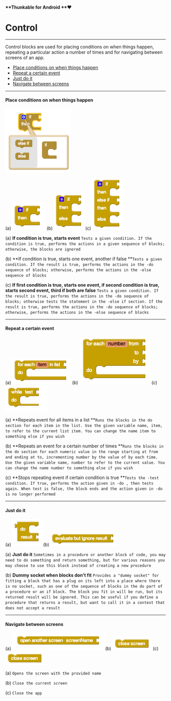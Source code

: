 #### **Thunkable for Android **❤

# Control

---

Control blocks are used for placing conditions on when things happen, repeating a particular action a number of times and for navigating between screens of an app.

* [Place conditions on when things happen](#placing-conditions-on-when-things-happen)
* [Repeat a certain event](#repeat-a-certain-event)
* [Just do it](#just-do-it)
* [Navigate between screens](#navigate-between-screens)

---

#### Place conditions on when things happen

![](/assets/control-blocks-5.png)

\(a\) ![](/assets/control-blocks-1.png) \(b\) ![](/assets/control-blocks-3.png)\(c\) ![](/assets/control-blocks-4.png)

\(a\) **If condition is true, starts event** `Tests a given condition. If the condition is true, performs the actions in a given sequence of blocks; otherwise, the blocks are ignored`

\(b\) **If condition is true, starts one event, another if false **`Tests a given condition. If the result is true, performs the actions in the -do sequence of blocks; otherwise, performs the actions in the -else sequence of blocks`

\(c\) **If first condition is true, starts one event, if second condition is true, starts second event, third if both are false** `Tests a given condition. If the result is true, performs the actions in the -do sequence of blocks; otherwise tests the statement in the -else if section. If the result is true, performs the actions in the -do sequence of blocks; otherwise, performs the actions in the -else sequence of blocks`

---

#### Repeat a certain event

\(a\) ![](/assets/control-blocks-6.png) \(b\) ![](/assets/control-blocks-7.png) \(c\) ![](/assets/control-blocks-8.png)

\(a\) **Repeats event for all items in a list **`Runs the blocks in the do section for each item in the list. Use the given variable name, item, to refer to the current list item. You can change the name item to something else if you wish`

\(b\) **Repeats an event for a certain number of times **`Runs the blocks in the do section for each numeric value in the range starting at from and ending at to, incrementing number by the value of by each time. Use the given variable name, number to refer to the current value. You can change the name number to something else if you wish`

\(c\) **Stops repeating event if certain condition is true **`Tests the -test condition. If true, performs the action given in -do , then tests again. When test is false, the block ends and the action given in -do is no longer performed`

---

#### Just do it

\(a\) ![](/assets/control-blocks-9.png)\(b\) ![](/assets/control-blocks-10.png)

\(a\) **Just do it** `Sometimes in a procedure or another block of code, you may need to do something and return something, but for various reasons you may choose to use this block instead of creating a new procedure`

\(b\) **Dummy socket when blocks don't fit** `Provides a "dummy socket" for fitting a block that has a plug on its left into a place where there is no socket, such as one of the sequence of blocks in the do part of a procedure or an if block. The block you fit in will be run, but its returned result will be ignored. This can be useful if you define a procedure that returns a result, but want to call it in a context that does not accept a result`

---

#### Navigate between screens

\(a\) ![](/assets/control-blocks-11.png)\(b\) ![](/assets/control-blocks-15.png) \(c\) ![](/assets/control-blocks-13.png)

\(a\) `Opens the screen with the provided name`

\(b\) `Close the current screen`

\(c\) `Close the app`

